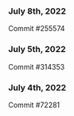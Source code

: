 ### July 8th, 2022

Commit #255574

### July 5th, 2022

Commit #314353


### July 4th, 2022

Commit #72281
